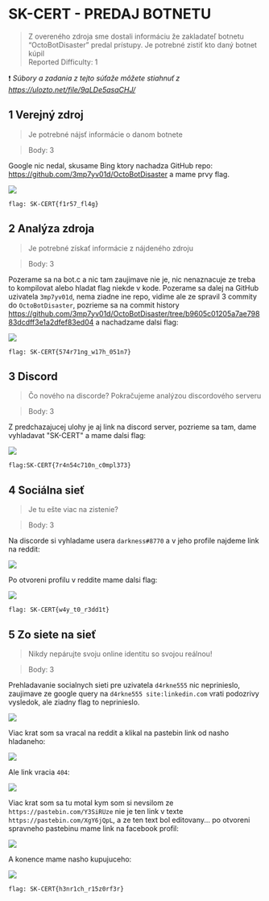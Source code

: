 # SK-CERT - PREDAJ BOTNETU
> Z overeného zdroja sme dostali informáciu že zakladateľ botnetu “OctoBotDisaster” predal prístupy. Je potrebné zistiť kto daný botnet kúpil <br/>
Reported Difficulty: 1 

:exclamation: *Súbory a zadania z tejto súťaže môžete stiahnuť z https://ulozto.net/file/9qLDe5asaCHJ/*

## 1 Verejný zdroj
> Je potrebné nájsť informácie o danom botnete

> Body: 3

Google nic nedal, skusame Bing ktory nachadza GitHub repo: https://github.com/3mp7yv01d/OctoBotDisaster a mame prvy flag.

![](images/2022-03-07-22-19-16.png)

```
flag: SK-CERT{f1r57_fl4g}
```

## 2 Analýza zdroja	
> Je potrebné získať informácie z nájdeného zdroju

> Body: 3

Pozerame sa na bot.c a nic tam zaujimave nie je, nic nenaznacuje ze treba to kompilovat alebo hladat flag niekde v kode. Pozerame sa dalej na GitHub uzivatela `3mp7yv01d`, nema ziadne ine repo, vidime ale ze spravil 3 commity do `OctoBotDisaster`, pozrieme sa na commit history https://github.com/3mp7yv01d/OctoBotDisaster/tree/b9605c01205a7ae79883dcdff3e1a2dfef83ed04 a nachadzame dalsi flag:

![](images/2022-03-07-22-32-30.png)

```
flag: SK-CERT{574r71ng_w17h_051n7}
```

## 3 Discord
> Čo nového na discorde? Pokračujeme analýzou discordového serveru

> Body: 3

Z predchazajucej ulohy je aj link na discord server, pozrieme sa tam, dame vyhladavat "SK-CERT" a mame dalsi flag:

![](images/2022-03-07-22-36-27.png)

```
flag:SK-CERT{7r4n54c710n_c0mpl373}
```

## 4 Sociálna sieť
> Je tu ešte viac na zistenie?

> Body: 3

Na discorde si vyhladame usera `darkness#8770` a v jeho profile najdeme link na reddit:

![](images/2022-05-02-20-56-50.png)

Po otvoreni profilu v reddite mame dalsi flag:

![](images/2022-05-02-20-57-48.png)

```
flag: SK-CERT{w4y_t0_r3dd1t}
``` 

## 5 Zo siete na sieť
> Nikdy nepárujte svoju online identitu so svojou reálnou!

> Body: 3

Prehladavanie socialnych sieti pre uzivatela `d4rkne555` nic neprinieslo, zaujimave ze google query na `d4rkne555 site:linkedin.com` vrati podozrivy vysledok, ale ziadny flag to neprinieslo.

![](images/2022-05-02-21-39-39.png)

Viac krat som sa vracal na reddit a klikal na pastebin link od nasho hladaneho:

![](images/2022-05-02-21-41-36.png)

Ale link vracia `404`:

![](images/2022-05-02-21-42-05.png)

Viac krat som sa tu motal kym som si nevsilom ze `https://pastebin.com/Y3SiRUze` nie je ten link v texte `https://pastebin.com/XgY6jQpL`, a ze ten text bol editovany... po otvoreni spravneho pastebinu mame link na facebook profil:

![](images/2022-05-02-21-44-44.png)

A konence mame nasho kupujuceho:

![](images/2022-05-02-21-45-50.png)

```
flag: SK-CERT{h3nr1ch_r15z0rf3r}
```
